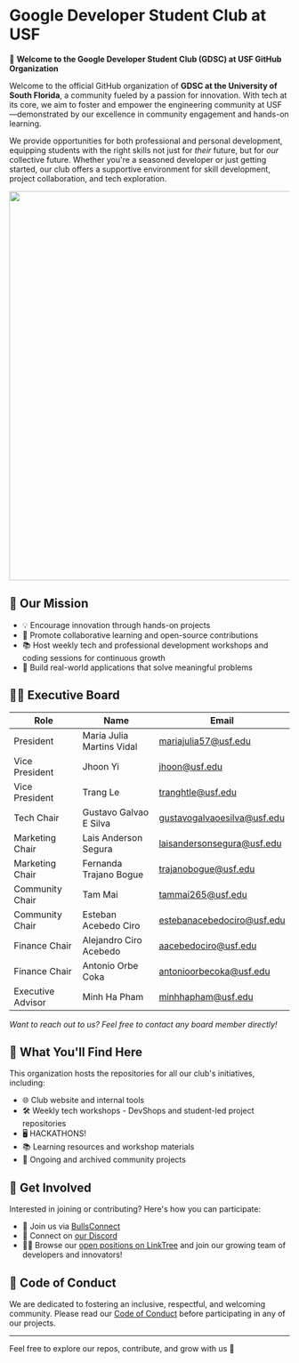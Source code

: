 # Google Developer Student Club at USF

🌟 **Welcome to the Google Developer Student Club (GDSC) at USF GitHub Organization**

Welcome to the official GitHub organization of **GDSC at the University of South Florida**, a community fueled by a passion for innovation. With tech at its core, we aim to foster and empower the engineering community at USF—demonstrated by our excellence in community engagement and hands-on learning.

We provide opportunities for both professional and personal development, equipping students with the right skills not just for *their* future, but for *our* collective future. Whether you're a seasoned developer or just getting started, our club offers a supportive environment for skill development, project collaboration, and tech exploration.

<p align="center">
  <img src="https://github.com/user-attachments/assets/14fa0524-7a8f-4dda-adc3-4043f7bfd766" width=700px align="center" />
</p>


## 🎯 Our Mission

- 💡 Encourage innovation through hands-on projects  
- 🤝 Promote collaborative learning and open-source contributions  
- 📚 Host weekly tech and professional development workshops and coding sessions for continuous growth  
- 🚀 Build real-world applications that solve meaningful problems


## 🧑‍💼 Executive Board

| Role               | Name                      | Email                        |
|--------------------|---------------------------|------------------------------|
| President          | Maria Julia Martins Vidal | mariajulia57@usf.edu         |
| Vice President     | Jhoon Yi                  | jhoon@usf.edu                |
| Vice President     | Trang Le                  | tranghtle@usf.edu            |
| Tech Chair         | Gustavo Galvao E Silva    | gustavogalvaoesilva@usf.edu  |
| Marketing Chair    | Lais Anderson Segura      | laisandersonsegura@usf.edu   |
| Marketing Chair    | Fernanda Trajano Bogue    | trajanobogue@usf.edu         |
| Community Chair    | Tam Mai                   | tammai265@usf.edu            |
| Community Chair    | Esteban Acebedo Ciro      | estebanacebedociro@usf.edu   |
| Finance Chair      | Alejandro Ciro Acebedo    | aacebedociro@usf.edu         |
| Finance Chair      | Antonio Orbe Coka         | antonioorbecoka@usf.edu      |
| Executive Advisor  | Minh Ha Pham              | minhhapham@usf.edu           |

*Want to reach out to us? Feel free to contact any board member directly!*


## 📁 What You'll Find Here

This organization hosts the repositories for all our club's initiatives, including:

- 🌐 Club website and internal tools  
- 🛠️ Weekly tech workshops - DevShops and student-led project repositories
- 🖥️ HACKATHONS!  
- 📚 Learning resources and workshop materials  
- 🔧 Ongoing and archived community projects  


## 🙌 Get Involved

Interested in joining or contributing? Here's how you can participate:

- 🔗 Join us via [BullsConnect](https://bullsconnect.usf.edu/GDSC/club_signup)  
- 💬 Connect on [our Discord](https://discord.com/invite/HfUZZpEJHE)  
- 🧑‍💻 Browse our [open positions on LinkTree](https://linktr.ee/usfgdsc) and join our growing team of developers and innovators!  


## 🤝 Code of Conduct

We are dedicated to fostering an inclusive, respectful, and welcoming community. Please read our [Code of Conduct](#) before participating in any of our projects.

---

Feel free to explore our repos, contribute, and grow with us 🚀
